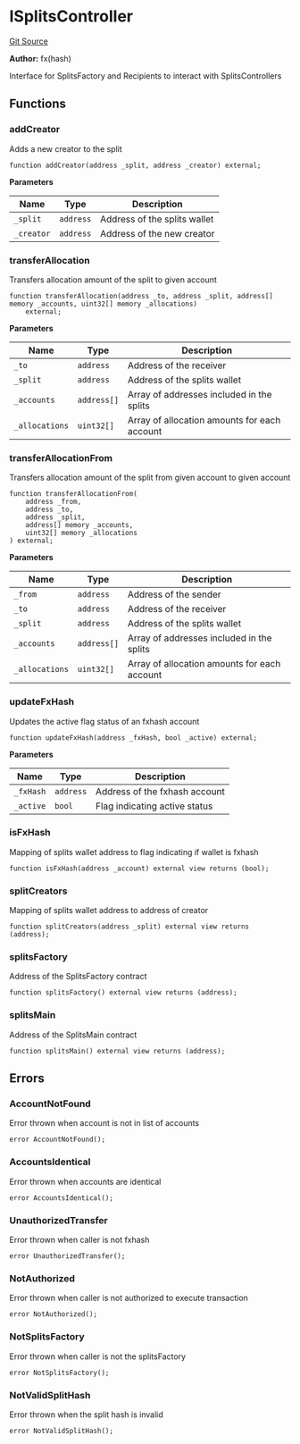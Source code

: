 # ISplitsController
[Git Source](https://github.com/fxhash/fxhash-evm-contracts/blob/ace7e57339c07ca2ed3c7a6bef724ed3baae64f8/src/interfaces/ISplitsController.sol)

**Author:**
fx(hash)

Interface for SplitsFactory and Recipients to interact with SplitsControllers


## Functions
### addCreator

Adds a new creator to the split


```solidity
function addCreator(address _split, address _creator) external;
```
**Parameters**

|Name|Type|Description|
|----|----|-----------|
|`_split`|`address`|Address of the splits wallet|
|`_creator`|`address`|Address of the new creator|


### transferAllocation

Transfers allocation amount of the split to given account


```solidity
function transferAllocation(address _to, address _split, address[] memory _accounts, uint32[] memory _allocations)
    external;
```
**Parameters**

|Name|Type|Description|
|----|----|-----------|
|`_to`|`address`|Address of the receiver|
|`_split`|`address`|Address of the splits wallet|
|`_accounts`|`address[]`|Array of addresses included in the splits|
|`_allocations`|`uint32[]`|Array of allocation amounts for each account|


### transferAllocationFrom

Transfers allocation amount of the split from given account to given account


```solidity
function transferAllocationFrom(
    address _from,
    address _to,
    address _split,
    address[] memory _accounts,
    uint32[] memory _allocations
) external;
```
**Parameters**

|Name|Type|Description|
|----|----|-----------|
|`_from`|`address`|Address of the sender|
|`_to`|`address`|Address of the receiver|
|`_split`|`address`|Address of the splits wallet|
|`_accounts`|`address[]`|Array of addresses included in the splits|
|`_allocations`|`uint32[]`|Array of allocation amounts for each account|


### updateFxHash

Updates the active flag status of an fxhash account


```solidity
function updateFxHash(address _fxHash, bool _active) external;
```
**Parameters**

|Name|Type|Description|
|----|----|-----------|
|`_fxHash`|`address`|Address of the fxhash account|
|`_active`|`bool`|Flag indicating active status|


### isFxHash

Mapping of splits wallet address to flag indicating if wallet is fxhash


```solidity
function isFxHash(address _account) external view returns (bool);
```

### splitCreators

Mapping of splits wallet address to address of creator


```solidity
function splitCreators(address _split) external view returns (address);
```

### splitsFactory

Address of the SplitsFactory contract


```solidity
function splitsFactory() external view returns (address);
```

### splitsMain

Address of the SplitsMain contract


```solidity
function splitsMain() external view returns (address);
```

## Errors
### AccountNotFound
Error thrown when account is not in list of accounts


```solidity
error AccountNotFound();
```

### AccountsIdentical
Error thrown when accounts are identical


```solidity
error AccountsIdentical();
```

### UnauthorizedTransfer
Error thrown when caller is not fxhash


```solidity
error UnauthorizedTransfer();
```

### NotAuthorized
Error thrown when caller is not authorized to execute transaction


```solidity
error NotAuthorized();
```

### NotSplitsFactory
Error thrown when caller is not the splitsFactory


```solidity
error NotSplitsFactory();
```

### NotValidSplitHash
Error thrown when the split hash is invalid


```solidity
error NotValidSplitHash();
```

